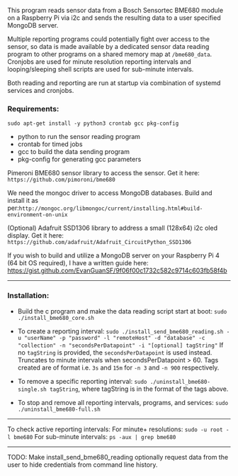 This program reads sensor data from a Bosch Sensortec BME680 module on a Raspberry Pi via i2c and sends the resulting data to a user specified MongoDB server.

Multiple reporting programs could potentially fight over access to the sensor, so data is made available by a dedicated sensor data reading program to other programs on a shared memory map at `/bme680_data`. Cronjobs are used for minute resolution reporting intervals and looping/sleeping shell scripts are used for sub-minute intervals. 

Both reading and reporting are run at startup via combination of systemd services and cronjobs.

### Requirements:<br>
```sudo apt-get install -y python3 crontab gcc pkg-config```
- python to run the sensor reading program
- crontab for timed jobs
- gcc to build the data sending program
- pkg-config for generating gcc parameters

Pimeroni BME680 sensor library to access the sensor.
Get it here: ```https://github.com/pimoroni/bme680```


We need the mongoc driver to access MongoDB databases.
Build and install it as per:```http://mongoc.org/libmongoc/current/installing.html#build-environment-on-unix```<br>

(Optional) Adafruit SSD1306 library to address a small (128x64) i2c oled display.
Get it here: ```https://github.com/adafruit/Adafruit_CircuitPython_SSD1306```

If you wish to build and utilize a MongoDB server on your Raspberry Pi 4 (64 bit OS required), I have a written guide here:<br>
https://gist.github.com/EvanGuanSF/9f06f00c1732c582c9714c603fb58f4b

---
### Installation:

- Build the c program and make the data reading script start at boot:
```sudo ./install_bme680_core.sh```<br>

- To create a reporting interval: `sudo ./install_send_bme680_reading.sh -u "userName" -p "password" -l "remoteHost" -d "database" -c "collection" -n "secondsPerDatapoint" -i "[optional] tagString"`
If no `tagString` is provided, the `secondsPerDatapoint` is used instead. Truncates to minute intervals when secondsPerDatapoint > 60. Tags created are of format i.e. `3s` and `15m` for `-n 3` and `-n 900` respectively.

- To remove a specific reporting interval: `sudo ./uninstall_bme680-single.sh tagString`, where tagString is in the format of the tags above.

- To stop and remove all reporting intervals, programs, and services: `sudo ./uninstall_bme680-full.sh`

---
To check active reporting intervals:
For minute+ resolutions: `sudo -u root -l bme680`
For sub-minute intervals: `ps -aux | grep bme680`

---
TODO:
Make install_send_bme680_reading optionally request data from the user to hide credentials from command line history.
